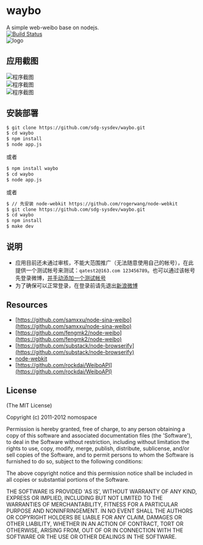 # waybo 
A simple web-weibo base on nodejs.  
[![Build Status](https://secure.travis-ci.org/sdg-sysdev/waybo.png)](http://travis-ci.org/sdg-sysdev/waybo)  
![logo](https://raw.github.com/sdg-sysdev/waybo/master/public/assets/images/waybo.png)   

## 应用截图
![程序截图](https://raw.github.com/sdg-sysdev/waybo/master/public/assets/images/ScreenShot1.png)    
![程序截图](https://raw.github.com/sdg-sysdev/waybo/master/public/assets/images/ScreenShot2.png)  
![程序截图](https://raw.github.com/sdg-sysdev/waybo/master/public/assets/images/ScreenShot3.png)

## 安装部署  

```sh  
$ git clone https://github.com/sdg-sysdev/waybo.git   
$ cd waybo  
$ npm install  
$ node app.js
```  
或者  
```sh
$ npm install waybo   
$ cd waybo  
$ node app.js
```  
或者  
```bash
$ // 先安装 node-webkit https://github.com/rogerwang/node-webkit 
$ git clone https://github.com/sdg-sysdev/waybo.git   
$ cd waybo  
$ npm install  
$ make dev
```

## 说明
* 应用目前还未通过审核，不能大范围推广（无法随意使用自己的帐号），在此提供一个测试帐号来测试：```qatest2@163.com 123456789```。也可以通过该帐号先登录微博，[并手动添加一个测试帐号](http://open.weibo.com/apps/2645619356/info/test)
* 为了确保可以正常登录，在登录前请先退出[新浪微博](http://t.sina.com.cn/logout.php?backurl=/)


## Resources  
* [https://github.com/samxxu/node-sina-weibo](https://github.com/samxxu/node-sina-weibo)  
* [https://github.com/fengmk2/node-weibo](https://github.com/fengmk2/node-weibo)  
* [https://github.com/substack/node-browserify](https://github.com/substack/node-browserify)  
* [node-webkit](https://github.com/rogerwang/node-webkit)  
* [https://github.com/rockdai/WeiboAPI](https://github.com/rockdai/WeiboAPI)  


## License 

(The MIT License)

Copyright (c) 2011-2012 nomospace

Permission is hereby granted, free of charge, to any person obtaining
a copy of this software and associated documentation files (the
'Software'), to deal in the Software without restriction, including
without limitation the rights to use, copy, modify, merge, publish,
distribute, sublicense, and/or sell copies of the Software, and to
permit persons to whom the Software is furnished to do so, subject to
the following conditions:

The above copyright notice and this permission notice shall be
included in all copies or substantial portions of the Software.

THE SOFTWARE IS PROVIDED 'AS IS', WITHOUT WARRANTY OF ANY KIND,
EXPRESS OR IMPLIED, INCLUDING BUT NOT LIMITED TO THE WARRANTIES OF
MERCHANTABILITY, FITNESS FOR A PARTICULAR PURPOSE AND NONINFRINGEMENT.
IN NO EVENT SHALL THE AUTHORS OR COPYRIGHT HOLDERS BE LIABLE FOR ANY
CLAIM, DAMAGES OR OTHER LIABILITY, WHETHER IN AN ACTION OF CONTRACT,
TORT OR OTHERWISE, ARISING FROM, OUT OF OR IN CONNECTION WITH THE
SOFTWARE OR THE USE OR OTHER DEALINGS IN THE SOFTWARE.

